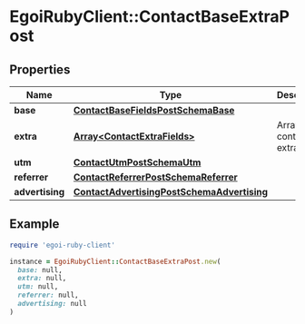 # EgoiRubyClient::ContactBaseExtraPost

## Properties

| Name | Type | Description | Notes |
| ---- | ---- | ----------- | ----- |
| **base** | [**ContactBaseFieldsPostSchemaBase**](ContactBaseFieldsPostSchemaBase.md) |  | [optional] |
| **extra** | [**Array&lt;ContactExtraFields&gt;**](ContactExtraFields.md) | Array of the contact&#39;s extra fields | [optional] |
| **utm** | [**ContactUtmPostSchemaUtm**](ContactUtmPostSchemaUtm.md) |  | [optional] |
| **referrer** | [**ContactReferrerPostSchemaReferrer**](ContactReferrerPostSchemaReferrer.md) |  | [optional] |
| **advertising** | [**ContactAdvertisingPostSchemaAdvertising**](ContactAdvertisingPostSchemaAdvertising.md) |  | [optional] |

## Example

```ruby
require 'egoi-ruby-client'

instance = EgoiRubyClient::ContactBaseExtraPost.new(
  base: null,
  extra: null,
  utm: null,
  referrer: null,
  advertising: null
)
```

